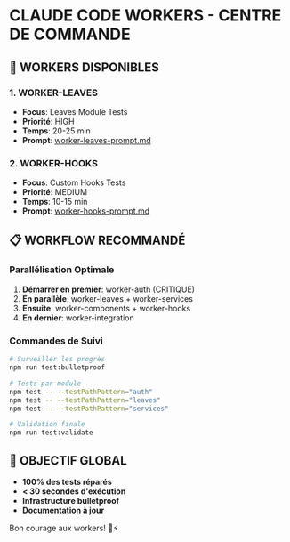 # CLAUDE CODE WORKERS - CENTRE DE COMMANDE

## 🚀 WORKERS DISPONIBLES

### 1. WORKER-LEAVES
- **Focus**: Leaves Module Tests
- **Priorité**: HIGH
- **Temps**: 20-25 min
- **Prompt**: [worker-leaves-prompt.md](./worker-leaves-prompt.md)

### 2. WORKER-HOOKS
- **Focus**: Custom Hooks Tests
- **Priorité**: MEDIUM
- **Temps**: 10-15 min
- **Prompt**: [worker-hooks-prompt.md](./worker-hooks-prompt.md)

## 📋 WORKFLOW RECOMMANDÉ

### Parallélisation Optimale
1. **Démarrer en premier**: worker-auth (CRITIQUE)
2. **En parallèle**: worker-leaves + worker-services  
3. **Ensuite**: worker-components + worker-hooks
4. **En dernier**: worker-integration

### Commandes de Suivi
```bash
# Surveiller les progrès
npm run test:bulletproof

# Tests par module
npm test -- --testPathPattern="auth"
npm test -- --testPathPattern="leaves" 
npm test -- --testPathPattern="services"

# Validation finale
npm run test:validate
```

## 🎯 OBJECTIF GLOBAL
- **100% des tests réparés**
- **< 30 secondes d'exécution**
- **Infrastructure bulletproof**
- **Documentation à jour**

Bon courage aux workers! 🤖⚡